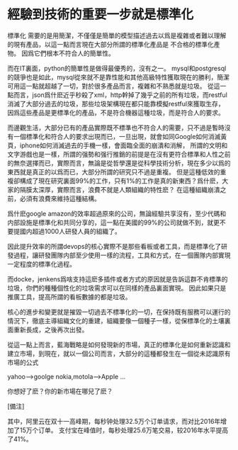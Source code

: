# 經驗到技術的重要一步就是標準化

標準化 需要的是用簡潔，不僅僅是簡單的模型描述過去以爲是複雜或者難以理解的現有產品，以這一點而言現在大部分所謂的標準化產品是 不合格的標準化產物。
因爲它們根本不符合人的簡單性。

而在IT裏面，python的簡單性是做得最優秀的，沒有之一。
 mysql和postgresql的競爭也是如此，mysql從來就不是靠性能和其他高級特性獲取現在的勝利，簡潔可用這一點就超越了一切，對於很多產品而言，複雜和不熟悉就是垃圾。
從這一點而言，json爲什麽近乎秒殺了xml，http幹掉了幾乎之前的所有垃圾，而restful消滅了大部分過去的垃圾，那些垃圾架構現在都只能靠模擬restful來獲取生存，
因爲這些產品是更標準化的產品，不是符合機器這種垃圾，而是符合人的要求。

而邊觀生活，大部分已有的產品實際既不標準也不符合人的需要，只不過是暫時沒有一個標準化和符合人的要求出現而已，一旦出現，就會如同Google如何消滅黃頁，iphone如何消滅過去的手機一樣，會面臨全面的崩潰和消解，
所謂的文明和文字游戲也是一樣，所謂的强勢和强行推銷的前提是在沒有更符合標準和人性之前的無奈選擇而已，實際而言，無論是從哲學還是從科學技術分析，現在多少以爲的東西就是真正的以爲而已，大部分所謂的研究只不過是重複。
但是這種低效的重複卻構成了現在研究裏面99%的工作，只有1%的工作是真的新東西？爲什麽，大家的隔膜太深厚，實際而言，浪費不就是人類組織的特性麽？ 在這種組織崩潰之前，必須有浪費來維持這種結構。


爲什麽google amazon的效率超過原來的公司，無論經驗共享沒有，至少代碼和内部設施是標準化和共同分享的，這一點在美國的99%的公司就做不到，就更不要提國内超過1000人研發人員的組織了。


因此提升效率的所謂devops的核心實際不是那些看板或者工具，而是標準化了研發過程，讓研發團隊内部至少使用一樣的流程，工具和方式，在一個團隊内部實現一定程度的標準化過程。

而docke，jenkens爲啥支持這麽多插件或者方式的原因就是告訴這群不肯標準的垃圾，你們的種種個性化的垃圾需求可以在同樣的產品裏面實現。 因此如果只是推廣工具，提高所謂的看板數據的都是垃圾。

核心的進步和變更就是摧毀一切過去不標準化的一切，在保持既有服務可以運行的情況下，徹底主導組織文化的重建，組織要像一個種子一樣，從保標準化的土壤裏面重新長成，之後再次出發。

從這一點上而言，藍海戰略是如何發現新的市場，真正的標準化是如何重新認識和建立市場，到現在，就以一個公司而言，大部分的這種都發生在一個從未認識原有市場的公式

yahoo-->goolge
nokia,motola-->Apple
...

你想好了麽？你的新市場在哪兒了麽？

[備注]


其中，阿里云在双十一高峰期，每秒钟处理32.5万个订单请求，而对比2016年增加了15万个订单。
支付宝在峰值时，每秒处理25.6万笔交易，较2016年水平提高了41%。
